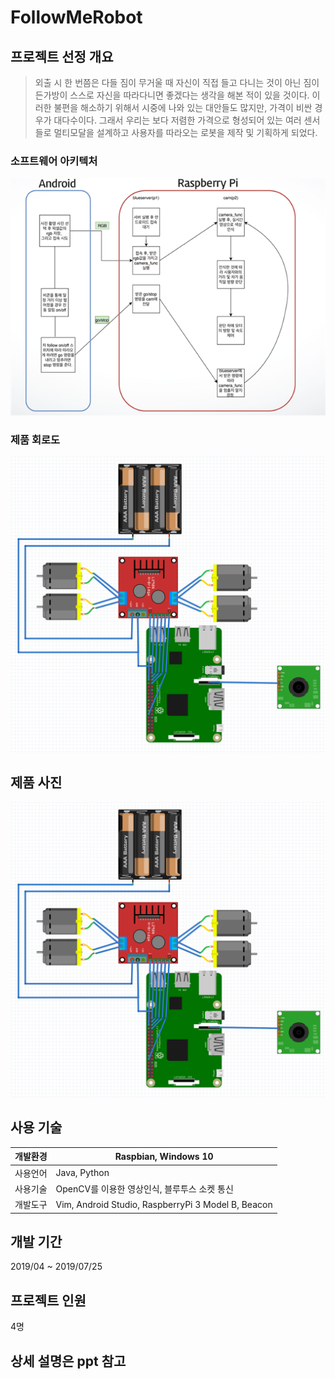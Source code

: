 # FollowMeRobot

## 프로젝트 선정 개요

> 외출 시 한 번쯤은 다들 짐이 무거울 때 자신이 직접 들고 다니는 것이 아닌 짐이
든가방이 스스로 자신을 따라다니면 좋겠다는 생각을 해본 적이 있을 것이다. 이
러한 불편을 해소하기 위해서 시중에 나와 있는 대안들도 많지만, 가격이 비싼 경
우가 대다수이다. 그래서 우리는 보다 저렴한 가격으로 형성되어 있는 여러 센서
들로 멀티모달을 설계하고 사용자를 따라오는 로봇을 제작 및 기획하게 되었다.

### 소프트웨어 아키텍처
![img1.png](./img/img1.png)

### 제품 회로도
![img2.png](./img/img2.png)

## 제품 사진
![img3.png](./img/img2.png)

## 사용 기술
개발환경 | Raspbian, Windows 10
---- | ---- |
사용언어 | Java, Python
사용기술 | OpenCV를 이용한 영상인식, 블루투스 소켓 통신
개발도구 | Vim, Android Studio, RaspberryPi 3 Model B, Beacon

## 개발 기간
2019/04 ~ 2019/07/25

## 프로젝트 인원 
4명

## 상세 설명은 ppt 참고
